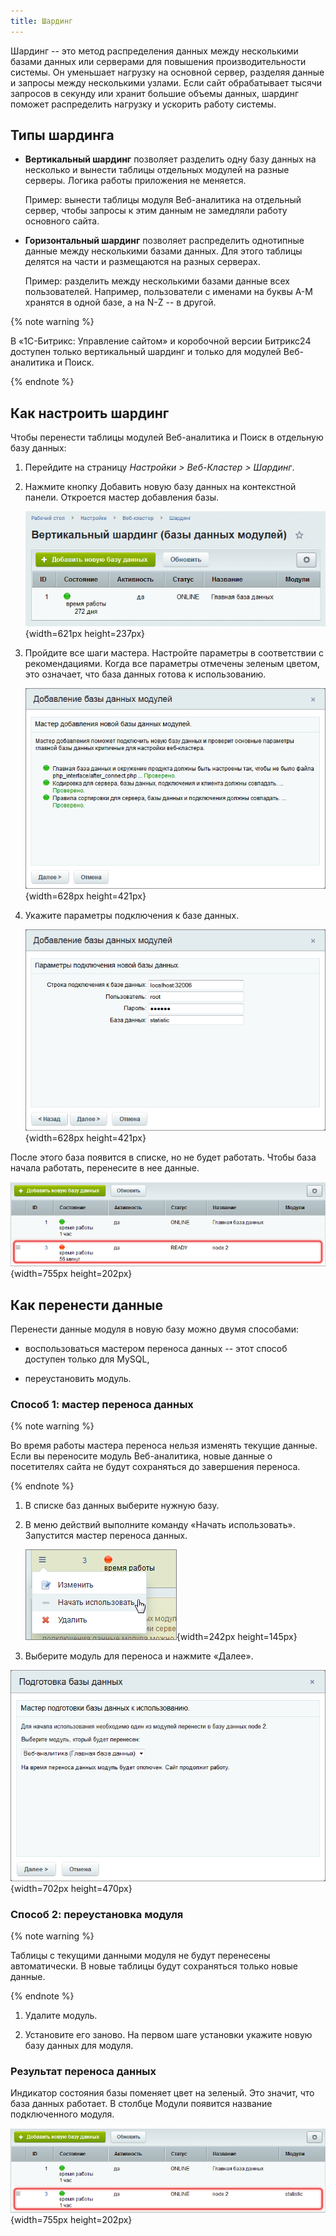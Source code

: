 ```yaml
---
title: Шардинг
---
```


Шардинг -- это метод распределения данных между несколькими базами данных или серверами для повышения производительности системы. Он уменьшает нагрузку на основной сервер, разделяя данные и запросы между несколькими узлами. Если сайт обрабатывает тысячи запросов в секунду или хранит большие объемы данных, шардинг поможет распределить нагрузку и ускорить работу системы.

## Типы шардинга

-  **Вертикальный шардинг** позволяет разделить одну базу данных на несколько и вынести таблицы отдельных модулей на разные серверы. Логика работы приложения не меняется.

   Пример: вынести таблицы модуля Веб-аналитика на отдельный сервер, чтобы запросы к этим данным не замедляли работу основного сайта.

-  **Горизонтальный шардинг** позволяет распределить однотипные данные между несколькими базами данных. Для этого таблицы делятся на части и размещаются на разных серверах.

   Пример: разделить между несколькими базами данные всех пользователей. Например, пользователи с именами на буквы A-M хранятся в одной базе, а на N-Z -- в другой.

{% note warning %}
 

В «1С-Битрикс: Управление сайтом» и коробочной версии Битрикс24 доступен только вертикальный шардинг и только для модулей Веб-аналитика и Поиск.


{% endnote %}

## Как настроить шардинг

Чтобы перенести таблицы модулей Веб-аналитика и Поиск в отдельную базу данных:

1. Перейдите на страницу *Настройки > Веб-Кластер > Шардинг*.

2. Нажмите кнопку Добавить новую базу данных на контекстной панели. Откроется мастер добавления базы.

   ![](./shardirovanie-5.png){width=621px height=237px}

3. Пройдите все шаги мастера. Настройте параметры в соответствии с рекомендациями. Когда все параметры отмечены зеленым цветом, это означает, что база данных готова к использованию.

   ![](./shardirovanie-6.png){width=628px height=421px}

4. Укажите параметры подключения к базе данных.

   ![](./shardirovanie.png){width=628px height=421px}

После этого база появится в списке, но не будет работать. Чтобы база начала работать, перенесите в нее данные.

![](./shardirovanie-2.png){width=755px height=202px}

## Как перенести данные

Перенести данные модуля в новую базу можно двумя способами:

-  воспользоваться мастером переноса данных -- этот способ доступен только для MySQL,

-  переустановить модуль.

### Способ 1: мастер переноса данных

{% note warning %}
 

Во время работы мастера переноса нельзя изменять текущие данные. Если вы переносите модуль Веб-аналитика, новые данные о посетителях сайта не будут сохраняться до завершения переноса.


{% endnote %}

1. В списке баз данных выберите нужную базу.

2. В меню действий выполните команду «Начать использовать». Запустится мастер переноса данных.

   ![](./shardirovanie-8.png){width=242px height=145px}

3. Выберите модуль для переноса и нажмите «Далее».

![](./shardirovanie-9.png){width=702px height=470px}



### Способ 2: переустановка модуля

{% note warning %}
 

Таблицы с текущими данными модуля не будут перенесены автоматически. В новые таблицы будут сохраняться только новые данные.


{% endnote %}

1. Удалите модуль.

2. Установите его заново. На первом шаге установки укажите новую базу данных для модуля.

### Результат переноса данных

Индикатор состояния базы поменяет цвет на зеленый. Это значит, что база данных работает. В столбце Модули появится название подключенного модуля.

![](./shardirovanie-3.png){width=755px height=202px}